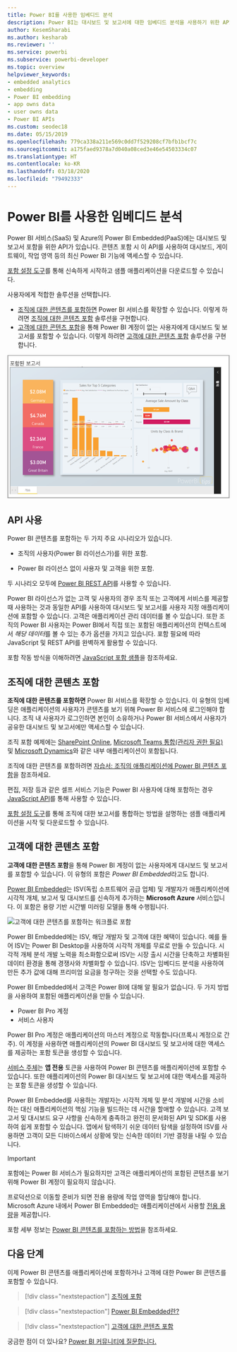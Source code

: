 ```yaml
---
title: Power BI를 사용한 임베디드 분석
description: Power BI는 대시보드 및 보고서에 대한 임베디드 분석을 사용하기 위한 API를 애플리케이션에 제공합니다. 임베디드 분석 소프트웨어, 임베디드 분석 도구 또는 임베디드 비즈니스 인텔리전스 도구를 사용하여 PaaS 환경과 SaaS 환경 모두에 Power BI와 함께 포함하는 방법을 자세히 알아봅니다.
author: KesemSharabi
ms.author: kesharab
ms.reviewer: ''
ms.service: powerbi
ms.subservice: powerbi-developer
ms.topic: overview
helpviewer_keywords:
- embedded analytics
- embedding
- Power BI embedding
- app owns data
- user owns data
- Power BI APIs
ms.custom: seodec18
ms.date: 05/15/2019
ms.openlocfilehash: 779ca338a211e569c0dd7f529208cf7bfb1bcf7c
ms.sourcegitcommit: a175faed9378a7d040a08ced3e46e54503334c07
ms.translationtype: HT
ms.contentlocale: ko-KR
ms.lasthandoff: 03/18/2020
ms.locfileid: "79492333"
---
```

# <a name="embedded-analytics-with-power-bi"></a>Power BI를 사용한 임베디드 분석

Power BI 서비스(SaaS) 및 Azure의 Power BI Embedded(PaaS)에는 대시보드 및 보고서 포함을 위한 API가 있습니다. 콘텐츠 포함 시 이 API를 사용하여 대시보드, 게이트웨이, 작업 영역 등의 최신 Power BI 기능에 액세스할 수 있습니다.

[포함 설정 도구](https://aka.ms/embedsetup)를 통해 신속하게 시작하고 샘플 애플리케이션을 다운로드할 수 있습니다.

사용자에게 적합한 솔루션을 선택합니다.

* [조직에 대한 콘텐츠를 포함하면](embedding.md#embedding-for-your-organization) Power BI 서비스를 확장할 수 있습니다. 이렇게 하려면 [조직에 대한 콘텐츠 포함](https://aka.ms/embedsetup/UserOwnsData) 솔루션을 구현합니다.
* [고객에 대한 콘텐츠 포함](embedding.md#embedding-for-your-customers)을 통해 Power BI 계정이 없는 사용자에게 대시보드 및 보고서를 포함할 수 있습니다. 이렇게 하려면 [고객에 대한 콘텐츠 포함](https://aka.ms/embedsetup/AppOwnsData) 솔루션을 구현합니다.

![PBIE 샘플](../media/what-can-you-do/what-can-you-do-02.png)

## <a name="use-apis"></a>API 사용

Power BI 콘텐츠를 포함하는 두 가지 주요 시나리오가 있습니다.
- 조직의 사용자(Power BI 라이선스가)를 위한 포함. 
 
- Power BI 라이선스 없이 사용자 및 고객을 위한 포함. 

두 시나리오 모두에 [Power BI REST API](https://docs.microsoft.com/rest/api/power-bi/)를 사용할 수 있습니다.

Power BI 라이선스가 없는 고객 및 사용자의 경우 조직 또는 고객에게 서비스를 제공할 때 사용하는 것과 동일한 API를 사용하여 대시보드 및 보고서를 사용자 지정 애플리케이션에 포함할 수 있습니다. 고객은 애플리케이션 관리 데이터를 볼 수 있습니다. 또한 조직의 Power BI 사용자는 Power BI에서 직접 또는 포함된 애플리케이션의 컨텍스트에서 *해당 데이터*를 볼 수 있는 추가 옵션을 가지고 있습니다. 포함 필요에 따라 JavaScript 및 REST API를 완벽하게 활용할 수 있습니다.

포함 작동 방식을 이해하려면 [JavaScript 포함 샘플](https://microsoft.github.io/PowerBI-JavaScript/demo/)을 참조하세요.

## <a name="embedding-for-your-organization"></a>조직에 대한 콘텐츠 포함

**조직에 대한 콘텐츠를 포함하면** Power BI 서비스를 확장할 수 있습니다. 이 유형의 임베딩은 애플리케이션의 사용자가 콘텐츠를 보기 위해 Power BI 서비스에 로그인해야 합니다. 조직 내 사용자가 로그인하면 본인이 소유하거나 Power BI 서비스에서 사용자가 공유한 대시보드 및 보고서에만 액세스할 수 있습니다.

조직 포함 예제에는 [SharePoint Online](https://powerbi.microsoft.com/blog/integrate-power-bi-reports-in-sharepoint-online/), [Microsoft Teams 통합(관리자 권한 필요)](https://powerbi.microsoft.com/blog/power-bi-teams-up-with-microsoft-teams/) 및 [Microsoft Dynamics](https://docs.microsoft.com/dynamics365/customer-engagement/basics/add-edit-power-bi-visualizations-dashboard)와 같은 내부 애플리케이션이 포함됩니다.

조직에 대한 콘텐츠를 포함하려면 [자습서: 조직의 애플리케이션에 Power BI 콘텐츠 포함](embed-sample-for-your-organization.md)을 참조하세요.

편집, 저장 등과 같은 셀프 서비스 기능은 Power BI 사용자에 대해 포함하는 경우 [JavaScript API](https://github.com/Microsoft/PowerBI-JavaScript)를 통해 사용할 수 있습니다.

[포함 설정 도구](https://aka.ms/embedsetup/UserOwnsData)를 통해 조직에 대한 보고서를 통합하는 방법을 설명하는 샘플 애플리케이션을 시작 및 다운로드할 수 있습니다.

## <a name="embedding-for-your-customers"></a>고객에 대한 콘텐츠 포함

**고객에 대한 콘텐츠 포함**을 통해 Power BI 계정이 없는 사용자에게 대시보드 및 보고서를 포함할 수 있습니다. 이 유형의 포함은 *Power BI Embedded*라고도 합니다.

[Power BI Embedded](azure-pbie-what-is-power-bi-embedded.md)는 ISV(독립 소프트웨어 공급 업체) 및 개발자가 애플리케이션에 시각적 개체, 보고서 및 대시보드를 신속하게 추가하는 **Microsoft Azure** 서비스입니다. 이 포함은 용량 기반 시간별 미러링 모델을 통해 수행됩니다.

![고객에 대한 콘텐츠를 포함하는 워크플로 포함](media/embedding/powerbi-embed-flow.png)

Power BI Embedded에는 ISV, 해당 개발자 및 고객에 대한 혜택이 있습니다. 예를 들어 ISV는 Power BI Desktop을 사용하여 시각적 개체를 무료로 만들 수 있습니다. 시각적 개체 분석 개발 노력을 최소화함으로써 ISV는 시장 출시 시간을 단축하고 차별화된 데이터 환경을 통해 경쟁사와 차별화할 수 있습니다. ISV는 임베디드 분석을 사용하여 만든 추가 값에 대해 프리미엄 요금을 청구하는 것을 선택할 수도 있습니다.

Power BI Embedded에서 고객은 Power BI에 대해 알 필요가 없습니다. 두 가지 방법을 사용하여 포함된 애플리케이션을 만들 수 있습니다.
- Power BI Pro 계정 
- 서비스 사용자 

Power BI Pro 계정은 애플리케이션의 마스터 계정으로 작동합니다(프록시 계정으로 간주). 이 계정을 사용하면 애플리케이션의 Power BI 대시보드 및 보고서에 대한 액세스를 제공하는 포함 토큰을 생성할 수 있습니다.

[서비스 주체](embed-service-principal.md)는 **앱 전용** 토큰을 사용하여 Power BI 콘텐츠를 애플리케이션에 포함할 수 있습니다. 또한 애플리케이션의 Power BI 대시보드 및 보고서에 대한 액세스를 제공하는 포함 토큰을 생성할 수 있습니다.

Power BI Embedded를 사용하는 개발자는 시각적 개체 및 분석 개발에 시간을 소비하는 대신 애플리케이션의 핵심 기능을 빌드하는 데 시간을 할애할 수 있습니다. 고객 보고서 및 대시보드 요구 사항을 신속하게 충족하고 완전히 문서화된 API 및 SDK를 사용하여 쉽게 포함할 수 있습니다. 앱에서 탐색하기 쉬운 데이터 탐색을 설정하여 ISV를 사용하면 고객이 모든 디바이스에서 상황에 맞는 신속한 데이터 기반 결정을 내릴 수 있습니다.

> [!IMPORTANT]
> 포함에는 Power BI 서비스가 필요하지만 고객은 애플리케이션의 포함된 콘텐츠를 보기 위해 Power BI 계정이 필요하지 않습니다. 

프로덕션으로 이동할 준비가 되면 전용 용량에 작업 영역을 할당해야 합니다. Microsoft Azure 내에서 Power BI Embedded는 애플리케이션에서 사용할 [전용 용량](azure-pbie-create-capacity.md)을 제공합니다.

포함 세부 정보는 [Power BI 콘텐츠를 포함하는 방법](embed-sample-for-customers.md)을 참조하세요.

## <a name="next-steps"></a>다음 단계

이제 Power BI 콘텐츠를 애플리케이션에 포함하거나 고객에 대한 Power BI 콘텐츠를 포함할 수 있습니다.

> [!div class="nextstepaction"]
> [조직에 포함](embed-sample-for-your-organization.md)

> [!div class="nextstepaction"]
> [Power BI Embedded란?](azure-pbie-what-is-power-bi-embedded.md)

> [!div class="nextstepaction"]
>[고객에 대한 콘텐츠 포함](embed-sample-for-customers.md)

궁금한 점이 더 있나요? [Power BI 커뮤니티에 질문합니다.](https://community.powerbi.com/)
